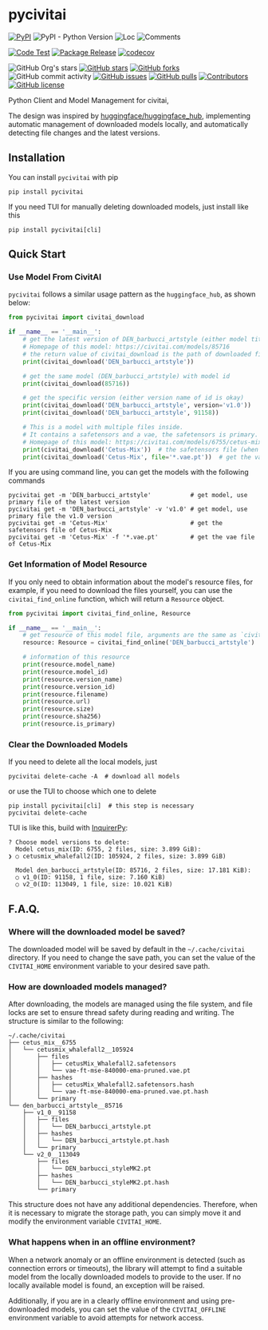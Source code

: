 # pycivitai

[![PyPI](https://img.shields.io/pypi/v/pycivitai)](https://pypi.org/project/pycivitai/)
![PyPI - Python Version](https://img.shields.io/pypi/pyversions/pycivitai)
![Loc](https://img.shields.io/endpoint?url=https://gist.githubusercontent.com/narugo1992/83ada1e69b66b8f94b0440f27ced4548/raw/loc.json)
![Comments](https://img.shields.io/endpoint?url=https://gist.githubusercontent.com/narugo1992/83ada1e69b66b8f94b0440f27ced4548/raw/comments.json)

[![Code Test](https://github.com/narugo1992/pycivitai/workflows/Code%20Test/badge.svg)](https://github.com/narugo1992/pycivitai/actions?query=workflow%3A%22Code+Test%22)
[![Package Release](https://github.com/narugo1992/pycivitai/workflows/Package%20Release/badge.svg)](https://github.com/narugo1992/pycivitai/actions?query=workflow%3A%22Package+Release%22)
[![codecov](https://codecov.io/gh/narugo1992/pycivitai/branch/main/graph/badge.svg?token=XJVDP4EFAT)](https://codecov.io/gh/narugo1992/pycivitai)

![GitHub Org's stars](https://img.shields.io/github/stars/narugo1992)
[![GitHub stars](https://img.shields.io/github/stars/narugo1992/pycivitai)](https://github.com/narugo1992/pycivitai/stargazers)
[![GitHub forks](https://img.shields.io/github/forks/narugo1992/pycivitai)](https://github.com/narugo1992/pycivitai/network)
![GitHub commit activity](https://img.shields.io/github/commit-activity/m/narugo1992/pycivitai)
[![GitHub issues](https://img.shields.io/github/issues/narugo1992/pycivitai)](https://github.com/narugo1992/pycivitai/issues)
[![GitHub pulls](https://img.shields.io/github/issues-pr/narugo1992/pycivitai)](https://github.com/narugo1992/pycivitai/pulls)
[![Contributors](https://img.shields.io/github/contributors/narugo1992/pycivitai)](https://github.com/narugo1992/pycivitai/graphs/contributors)
[![GitHub license](https://img.shields.io/github/license/narugo1992/pycivitai)](https://github.com/narugo1992/pycivitai/blob/master/LICENSE)

Python Client and Model Management for civitai,

The design was inspired by [huggingface/huggingface_hub](https://github.com/huggingface/huggingface_hub), implementing
automatic management of downloaded models locally, and automatically detecting file changes and the latest versions.

## Installation

You can install `pycivitai` with pip

```shell
pip install pycivitai
```

If you need TUI for manually deleting downloaded models, just install like this

```shell
pip install pycivitai[cli]
```

## Quick Start

### Use Model From CivitAI

`pycivitai` follows a similar usage pattern as the `huggingface_hub`, as shown below:

```python
from pycivitai import civitai_download

if __name__ == '__main__':
    # get the latest version of DEN_barbucci_artstyle (either model title or id is okay)
    # Homepage of this model: https://civitai.com/models/85716
    # the return value of civitai_download is the path of downloaded file you need
    print(civitai_download('DEN_barbucci_artstyle'))

    # get the same model (DEN_barbucci_artstyle) with model id
    print(civitai_download(85716))

    # get the specific version (either version name of id is okay)
    print(civitai_download('DEN_barbucci_artstyle', version='v1.0'))
    print(civitai_download('DEN_barbucci_artstyle', 91158))

    # This is a model with multiple files inside.
    # It contains a safetensors and a vae, the safetensors is primary.
    # Homepage of this model: https://civitai.com/models/6755/cetus-mix
    print(civitai_download('Cetus-Mix'))  # the safetensors file (when file not specified, primary file will be chosen)
    print(civitai_download('Cetus-Mix', file='*.vae.pt'))  # get the vae file

```

If you are using command line, you can get the models with the following commands

```shell
pycivitai get -m 'DEN_barbucci_artstyle'           # get model, use primary file of the latest version
pycivitai get -m 'DEN_barbucci_artstyle' -v 'v1.0' # get model, use primary file the v1.0 version
pycivitai get -m 'Cetus-Mix'                       # get the safetensors file of Cetus-Mix
pycivitai get -m 'Cetus-Mix' -f '*.vae.pt'         # get the vae file of Cetus-Mix

```

### Get Information of Model Resource

If you only need to obtain information about the model's resource files, for example, if you need to download the files
yourself, you can use the `civitai_find_online` function, which will return a `Resource` object.

```python
from pycivitai import civitai_find_online, Resource

if __name__ == '__main__':
    # get resource of this model file, arguments are the same as `civitai_download`
    resource: Resource = civitai_find_online('DEN_barbucci_artstyle')

    # information of this resource
    print(resource.model_name)
    print(resource.model_id)
    print(resource.version_name)
    print(resource.version_id)
    print(resource.filename)
    print(resource.url)
    print(resource.size)
    print(resource.sha256)
    print(resource.is_primary)

```

### Clear the Downloaded Models

If you need to delete all the local models, just

```shell
pycivitai delete-cache -A  # download all models
```

or use the TUI to choose which one to delete

```shell
pip install pycivitai[cli]  # this step is necessary
pycivitai delete-cache
```

TUI is like this, build with [InquirerPy](https://github.com/kazhala/InquirerPy):

```
? Choose model versions to delete:
  Model cetus_mix(ID: 6755, 2 files, size: 3.899 GiB):
❯ ○ cetusmix_whalefall2(ID: 105924, 2 files, size: 3.899 GiB)

  Model den_barbucci_artstyle(ID: 85716, 2 files, size: 17.181 KiB):
  ○ v1_0(ID: 91158, 1 file, size: 7.160 KiB)
  ○ v2_0(ID: 113049, 1 file, size: 10.021 KiB)
```

## F.A.Q.

### Where will the downloaded model be saved?

The downloaded model will be saved by default in the `~/.cache/civitai` directory. If you need to change the save path,
you can set the value of the `CIVITAI_HOME` environment variable to your desired save path.

### How are downloaded models managed?

After downloading, the models are managed using the file system, and file locks are set to ensure thread safety during
reading and writing. The structure is similar to the following:

```
~/.cache/civitai
├── cetus_mix__6755
│   └── cetusmix_whalefall2__105924
│       ├── files
│       │   ├── cetusMix_Whalefall2.safetensors
│       │   └── vae-ft-mse-840000-ema-pruned.vae.pt
│       ├── hashes
│       │   ├── cetusMix_Whalefall2.safetensors.hash
│       │   └── vae-ft-mse-840000-ema-pruned.vae.pt.hash
│       └── primary
└── den_barbucci_artstyle__85716
    ├── v1_0__91158
    │   ├── files
    │   │   └── DEN_barbucci_artstyle.pt
    │   ├── hashes
    │   │   └── DEN_barbucci_artstyle.pt.hash
    │   └── primary
    └── v2_0__113049
        ├── files
        │   └── DEN_barbucci_styleMK2.pt
        ├── hashes
        │   └── DEN_barbucci_styleMK2.pt.hash
        └── primary
```

This structure does not have any additional dependencies. Therefore, when it is necessary to migrate the storage path,
you can simply move it and modify the environment variable `CIVITAI_HOME`.

### What happens when in an offline environment?

When a network anomaly or an offline environment is detected (such as connection errors or timeouts), the library will
attempt to find a suitable model from the locally downloaded models to provide to the user. If no locally available
model is found, an exception will be raised.

Additionally, if you are in a clearly offline environment and using pre-downloaded models, you can set the value of
the `CIVITAI_OFFLINE` environment variable to avoid attempts for network access.
